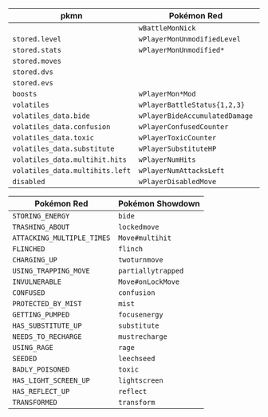 | pkmn                            | Pokémon Red                    | Pokémon Showdown                |
| ------------------------------- | ------------------------------ | ------------------------------- |
|                                 | `wBattleMonNick`               | `Pokemon#name`                  |
| `stored.level`                  | `wPlayerMonUnmodifiedLevel`    | `Pokemon#level`                 |
| `stored.stats`                  | `wPlayerMonUnmodified*`        | `Pokemon#storedStats`           |
| `stored.moves`                  |                                | `Pokemon#baseMoveSlots`         |
| `stored.dvs`                    |                                |                                 |
| `stored.evs`                    |                                |                                 |
| `boosts`                        | `wPlayerMon*Mod`               | `Pokemon#boosts`                |
| `volatiles`                     | `wPlayerBattleStatus{1,2,3}`   | `Pokemon#volatiles`             |
| `volatiles_data.bide`           | `wPlayerBideAccumulatedDamage` | `volatiles.bide.totalDamage`    |
| `volatiles_data.confusion`      | `wPlayerConfusedCounter`       | `volatiles.confusion.duration`  |
| `volatiles_data.toxic`          | `wPlayerToxicCounter`          | `volatiles.residualdmg.counter` |
| `volatiles_data.substitute`     | `wPlayerSubstituteHP`          | `volatiles.substitute.hp`       |
| `volatiles_data.multihit.hits`  | `wPlayerNumHits`               |                                 |
| `volatiles_data.multihits.left` | `wPlayerNumAttacksLeft`        |                                 |
| `disabled`                      | `wPlayerDisabledMove`          | `MoveSlot#disabled`             |

| Pokémon Red                | Pokémon Showdown   |
| -------------------------- | ------------------ |
| `STORING_ENERGY`           | `bide`             |
| `TRASHING_ABOUT`           | `lockedmove`       |
| `ATTACKING_MULTIPLE_TIMES` | `Move#multihit`    |
| `FLINCHED`                 | `flinch`           |
| `CHARGING_UP`              | `twoturnmove`      |
| `USING_TRAPPING_MOVE`      | `partiallytrapped` |
| `INVULNERABLE`             | `Move#onLockMove`  |
| `CONFUSED`                 | `confusion`        |
| `PROTECTED_BY_MIST`        | `mist`             |
| `GETTING_PUMPED`           | `focusenergy`      |
| `HAS_SUBSTITUTE_UP`        | `substitute`       |
| `NEEDS_TO_RECHARGE`        | `mustrecharge`     |
| `USING_RAGE`               | `rage`             |
| `SEEDED`                   | `leechseed`        |
| `BADLY_POISONED`           | `toxic`            |
| `HAS_LIGHT_SCREEN_UP`      | `lightscreen`      |
| `HAS_REFLECT_UP`           | `reflect`          |
| `TRANSFORMED`              | `transform`        |
